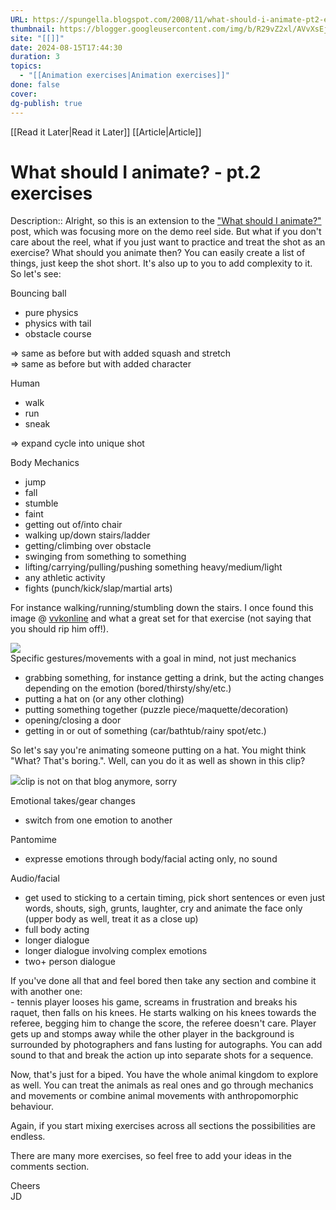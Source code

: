 ```yaml
---
URL: https://spungella.blogspot.com/2008/11/what-should-i-animate-pt2-exercises.html
thumbnail: https://blogger.googleusercontent.com/img/b/R29vZ2xl/AVvXsEjn5uBcrD5JbjpTufjaS5f4RxMdtGQkk06E9fC17Mr83c26afpbsuU6adnP3-bd3o90tBZnzzPpjU92gooc8KQQPUcbrFewzE8b1vIjeMxFUBnARM2QJ83Z_9_kByGlymc3iK5_xlvhtDBV/w1200-h630-p-k-no-nu/testmodel.jpg
site: "[[]]"
date: 2024-08-15T17:44:30
duration: 3
topics:
  - "[[Animation exercises|Animation exercises]]"
done: false
cover: 
dg-publish: true
---
```

[[Read it Later|Read it Later]] [[Article|Article]] 
# What should I animate? - pt.2 exercises

Description:: Alright, so this is an extension to the ["What should I animate?"](http://spungella.blogspot.com/2008/09/what-should-i-animate_24.html) post, which was focusing more on the demo reel side. But what if you don't care about the reel, what if you just want to practice and treat the shot as an exercise? What should you animate then? You can easily create a list of things, just keep the shot short. It's also up to you to add complexity to it. So let's see:

Bouncing ball

-   pure physics
-   physics with tail
-   obstacle course

\=> same as before but with added squash and stretch  
\=> same as before but with added character

Human

-   walk
-   run
-   sneak

\=> expand cycle into unique shot

Body Mechanics

-   jump
-   fall
-   stumble
-   faint
-   getting out of/into chair
-   walking up/down stairs/ladder
-   getting/climbing over obstacle
-   swinging from something to something
-   lifting/carrying/pulling/pushing something heavy/medium/light
-   any athletic activity
-   fights (punch/kick/slap/martial arts)

For instance walking/running/stumbling down the stairs. I once found this image @ [vvkonline](http://vvkonline.blogspot.com/2008/09/lighting-and-rendering.html) and what a great set for that exercise (not saying that you should rip him off!).

[![](https://blogger.googleusercontent.com/img/b/R29vZ2xl/AVvXsEjn5uBcrD5JbjpTufjaS5f4RxMdtGQkk06E9fC17Mr83c26afpbsuU6adnP3-bd3o90tBZnzzPpjU92gooc8KQQPUcbrFewzE8b1vIjeMxFUBnARM2QJ83Z_9_kByGlymc3iK5_xlvhtDBV/s400/testmodel.jpg)](https://blogger.googleusercontent.com/img/b/R29vZ2xl/AVvXsEjn5uBcrD5JbjpTufjaS5f4RxMdtGQkk06E9fC17Mr83c26afpbsuU6adnP3-bd3o90tBZnzzPpjU92gooc8KQQPUcbrFewzE8b1vIjeMxFUBnARM2QJ83Z_9_kByGlymc3iK5_xlvhtDBV/s1600-h/testmodel.jpg)  
Specific gestures/movements with a goal in mind, not just mechanics

-   grabbing something, for instance getting a drink, but the acting changes depending on the emotion (bored/thirsty/shy/etc.)
-   putting a hat on (or any other clothing)
-   putting something together (puzzle piece/maquette/decoration)
-   opening/closing a door
-   getting in or out of something (car/bathtub/rainy spot/etc.)

So let's say you're animating someone putting on a hat. You might think "What? That's boring.". Well, can you do it as well as shown in this clip?

[![](https://blogger.googleusercontent.com/img/b/R29vZ2xl/AVvXsEhnhPkuGF3eePzyufAhC-xhpkn33yqwqYwwT8E_wln4zxpgWAaLA3kCH7Zntg44o0d3ZuVsrdIOT_1TbkPErcVHfVMIVzPl9d3J48DtrkJdTI4X20HkYpA_sGsR5DLLGn9LiijQfMJWk38P/s400/hat.jpg)](https://blogger.googleusercontent.com/img/b/R29vZ2xl/AVvXsEhnhPkuGF3eePzyufAhC-xhpkn33yqwqYwwT8E_wln4zxpgWAaLA3kCH7Zntg44o0d3ZuVsrdIOT_1TbkPErcVHfVMIVzPl9d3J48DtrkJdTI4X20HkYpA_sGsR5DLLGn9LiijQfMJWk38P/s1600-h/hat.jpg)clip is not on that blog anymore, sorry

Emotional takes/gear changes

-   switch from one emotion to another

Pantomime

-   expresse emotions through body/facial acting only, no sound

Audio/facial

-   get used to sticking to a certain timing, pick short sentences or even just words, shouts, sigh, grunts, laughter, cry and animate the face only (upper body as well, treat it as a close up)
-   full body acting
-   longer dialogue
-   longer dialogue involving complex emotions
-   two+ person dialogue

If you've done all that and feel bored then take any section and combine it with another one:  
\- tennis player looses his game, screams in frustration and breaks his raquet, then falls on his knees. He starts walking on his knees towards the referee, begging him to change the score, the referee doesn't care. Player gets up and stomps away while the other player in the background is surrounded by photographers and fans lusting for autographs. You can add sound to that and break the action up into separate shots for a sequence.

Now, that's just for a biped. You have the whole animal kingdom to explore as well. You can treat the animals as real ones and go through mechanics and movements or combine animal movements with anthropomorphic behaviour.

Again, if you start mixing exercises across all sections the possibilities are endless.

There are many more exercises, so feel free to add your ideas in the comments section.

Cheers  
JD

